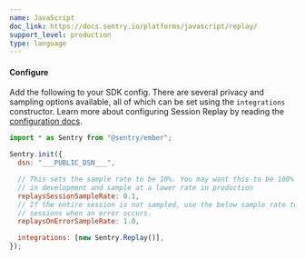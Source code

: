 ```yaml
---
name: JavaScript
doc_link: https://docs.sentry.io/platforms/javascript/replay/
support_level: production
type: language
---
```


#### Configure

Add the following to your SDK config. There are several privacy and sampling options available, all of which can be set using the `integrations` constructor. Learn more about configuring Session Replay by reading the [configuration docs](https://docs.sentry.io/platforms/javascript/guides/ember/session-replay/).

```javascript
import * as Sentry from "@sentry/ember";

Sentry.init({
  dsn: "___PUBLIC_DSN___",

  // This sets the sample rate to be 10%. You may want this to be 100% while
  // in development and sample at a lower rate in production
  replaysSessionSampleRate: 0.1,
  // If the entire session is not sampled, use the below sample rate to sample
  // sessions when an error occurs.
  replaysOnErrorSampleRate: 1.0,

  integrations: [new Sentry.Replay()],
});
```
